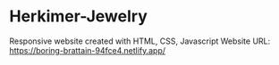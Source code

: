 # Herkimer-Jewelry
Responsive website created with HTML, CSS, Javascript
Website URL: https://boring-brattain-94fce4.netlify.app/
